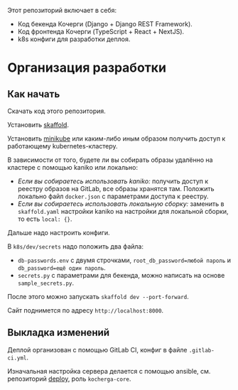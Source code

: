 Этот репозиторий включает в себя:
- Код бекенда Кочерги (Django + Django REST Framework).
- Код фронтенда Кочерги (TypeScript + React + NextJS).
- k8s конфиги для разработки деплоя.

# Организация разработки

## Как начать

Скачать код этого репозитория.

Установить [skaffold](https://skaffold.dev/docs/install/).

Установить [minikube](https://kubernetes.io/docs/setup/learning-environment/minikube/) или каким-либо иным образом получить доступ к работающему kubernetes-кластеру.

В зависимости от того, будете ли вы собирать образы удалённо на кластере с помощью kaniko или локально:
- *Если вы собираетесь использовать kaniko:* получить доступ к реестру образов на GitLab, все образы хранятся там. Положить локально файл `docker.json` с параметрами доступа к реестру.
- *Если вы собираетесь использовать локальную сборку:* заменить в `skaffold.yaml` настройки kaniko на настройки для локальной сборки, то есть `local: {}`.

Дальше надо настроить конфиги.

В `k8s/dev/secrets` надо положить два файла:
- `db-passwords.env` с двумя строчками, `root_db_password=любой пароль` и `db_password=ещё один пароль`.
- `secrets.py` с параметрами для бекенда, можно написать на основе `sample_secrets.py`.

После этого можно запускать `skaffold dev --port-forward`.

Сайт поднимется по адресу `http://localhost:8000`.

## Выкладка изменений

Деплой организован с помощью GitLab CI, конфиг в файле `.gitlab-ci.yml`.

Изначальная настройка сервера делается с помощью ansible, см. репозиторий [deploy](https://gitlab.com/kocherga/code/deploy), роль `kocherga-core`.
